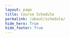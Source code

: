 ```yaml
---
layout: page
title: Course Schedule
permalink: /about/schedule/
hide_hero: True
hide_footer: True
---
```


<style>
    .table td {
        max-width:500px;
    }
</style>

<div class="table">



</div>